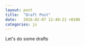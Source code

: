 ```yaml
---
layout: post
title:  "Draft Post"
date:   2016-02-07 12:40:22 +0100
categories: js
---
```


Let's do some drafts